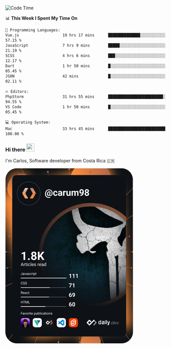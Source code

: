 
<!--START_SECTION:waka-->
![Code Time](http://img.shields.io/badge/Code%20Time-10%2C521%20hrs%2054%20mins-blue)

📊 **This Week I Spent My Time On** 

```text
💬 Programming Languages: 
Vue.js                   19 hrs 17 mins      ██████████████░░░░░░░░░░░   57.15 % 
JavaScript               7 hrs 9 mins        █████░░░░░░░░░░░░░░░░░░░░   21.19 % 
SCSS                     4 hrs 6 mins        ███░░░░░░░░░░░░░░░░░░░░░░   12.17 % 
Dart                     1 hr 50 mins        █░░░░░░░░░░░░░░░░░░░░░░░░   05.45 % 
JSON                     42 mins             █░░░░░░░░░░░░░░░░░░░░░░░░   02.11 % 

🔥 Editors: 
PhpStorm                 31 hrs 55 mins      ████████████████████████░   94.55 % 
VS Code                  1 hr 50 mins        █░░░░░░░░░░░░░░░░░░░░░░░░   05.45 % 

💻 Operating System: 
Mac                      33 hrs 45 mins      █████████████████████████   100.00 % 
```


<!--END_SECTION:waka-->

### Hi there <img src="https://media.giphy.com/media/hvRJCLFzcasrR4ia7z/giphy.gif" width="25px" height="25px">

I'm Carlos, Software developer from Costa Rica 🇨🇷

<a href="https://app.daily.dev/carum98"><img src="https://github.com/carum98/carum98/blob/main/devcard.svg" width="400" alt="Carlos Umaña Acevedo's Dev Card"/></a>
